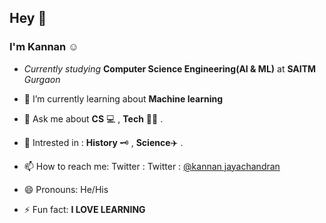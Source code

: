 ## Hey 👋

### I'm Kannan ☺️

- _Currently studying_ **Computer Science Engineering(AI & ML)** at **SAITM** _Gurgaon_


- 🌱 I’m currently learning about **Machine learning**


- 💬 Ask me about **CS** 💻 , **Tech** 🧑‍💻 .


-  🤔 Intrested in :  **History** 🗝️ , **Science**✈️ .


- 📫 How to reach me: Twitter : Twitter : [@kannan jayachandran](https://twitter.com/kannanj362)



- 😄 Pronouns: He/His



- ⚡ Fun fact: **I LOVE LEARNING**


